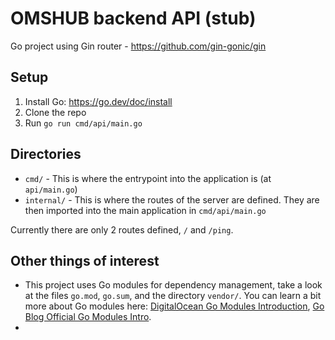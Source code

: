 # OMSHUB backend API (stub)

Go project using Gin router - https://github.com/gin-gonic/gin

## Setup
1. Install Go: https://go.dev/doc/install
2. Clone the repo
3. Run `go run cmd/api/main.go`


## Directories
* `cmd/` - This is where the entrypoint into the application is (at `api/main.go`)
* `internal/` - This is where the routes of the server are defined. They are then imported into the main application in `cmd/api/main.go`

Currently there are only 2 routes defined, `/` and `/ping`.


## Other things of interest
* This project uses Go modules for dependency management, take a look at the files `go.mod`, `go.sum`, and the directory `vendor/`. You can learn a bit more about Go modules here: [DigitalOcean Go Modules Introduction](https://www.digitalocean.com/community/tutorials/how-to-use-go-modules), [Go Blog Official Go Modules Intro](https://go.dev/blog/using-go-modules).
* 